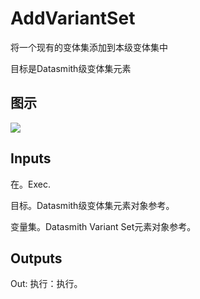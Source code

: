 # AddVariantSet

将一个现有的变体集添加到本级变体集中

目标是Datasmith级变体集元素

## 图示

![]($-20221218-18364048.png)

## Inputs

在。Exec.

目标。Datasmith级变体集元素对象参考。

变量集。Datasmith Variant Set元素对象参考。 

## Outputs

Out: 执行：执行。
